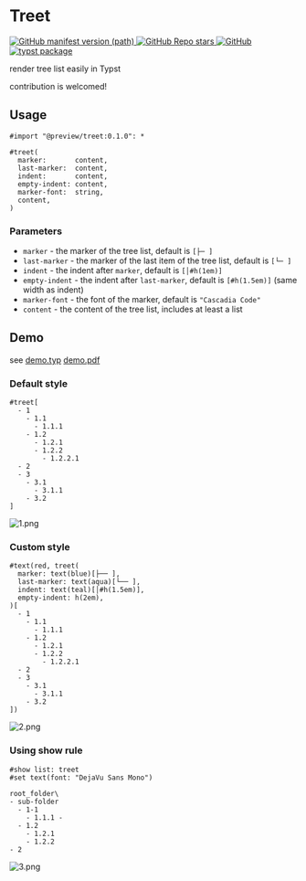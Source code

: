 # Treet

<a href="https://github.com/8LWXpg/typst-treet/tags">
  <img alt="GitHub manifest version (path)" src="https://img.shields.io/github/v/tag/8LWXpg/typst-treet">
</a>
<a href="https://github.com/8LWXpg/typst-treet">
  <img src="https://img.shields.io/github/stars/8LWXpg/typst-treet?style=flat" alt="GitHub Repo stars">
</a>
<a href="https://github.com/8LWXpg/typst-treet/blob/master/LICENSE">
  <img alt="GitHub" src="https://img.shields.io/github/license/8LWXpg/typst-treet">
</a>
<a href="https://github.com/typst/packages/tree/main/packages/preview/treet">
  <img alt="typst package" src="https://img.shields.io/badge/typst-package-239dad">
</a>

render tree list easily in Typst

contribution is welcomed!

## Usage

```typst
#import "@preview/treet:0.1.0": *

#treet(
  marker:       content,
  last-marker:  content,
  indent:       content,
  empty-indent: content,
  marker-font:  string,
  content,
)
```

### Parameters

- `marker` - the marker of the tree list, default is `[├─ ]`
- `last-marker` - the marker of the last item of the tree list, default is `[└─ ]`
- `indent` - the indent after `marker`, default is `[│#h(1em)]`
- `empty-indent` - the indent after `last-marker`, default is `[#h(1.5em)]` (same width as indent)
- `marker-font` - the font of the marker, default is `"Cascadia Code"`
- `content` - the content of the tree list, includes at least a list

## Demo

see [demo.typ](https://github.com/8LWXpg/typst-treet/blob/master/test/demo.typ) [demo.pdf](https://github.com/8LWXpg/typst-treet/blob/master/test/demo.pdf)

### Default style

```typst
#treet[
  - 1
    - 1.1
      - 1.1.1
    - 1.2
      - 1.2.1
      - 1.2.2
        - 1.2.2.1
  - 2
  - 3
    - 3.1
      - 3.1.1
    - 3.2
]
```

![1.png](https://github.com/8LWXpg/typst-treet/blob/master/img/1.png)

### Custom style

```typst
#text(red, treet(
  marker: text(blue)[├── ],
  last-marker: text(aqua)[└── ],
  indent: text(teal)[│#h(1.5em)],
  empty-indent: h(2em),
)[
  - 1
    - 1.1
      - 1.1.1
    - 1.2
      - 1.2.1
      - 1.2.2
        - 1.2.2.1
  - 2
  - 3
    - 3.1
      - 3.1.1
    - 3.2
])
```

![2.png](https://github.com/8LWXpg/typst-treet/blob/master/img/2.png)

### Using show rule

```typst
#show list: treet
#set text(font: "DejaVu Sans Mono")

root_folder\
- sub-folder
  - 1-1
    - 1.1.1 -
  - 1.2
    - 1.2.1
    - 1.2.2
- 2
```

![3.png](https://github.com/8LWXpg/typst-treet/blob/master/img/3.png)
